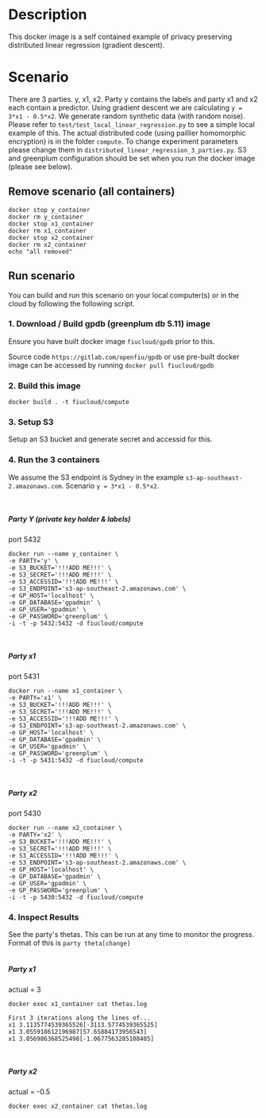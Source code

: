 
# Description
This docker image is a self contained example of privacy preserving distributed linear regression (gradient descent). 

# Scenario
There are 3 parties. y, x1, x2. Party y contains the labels and party x1 and x2 each contain a predictor. 
Using gradient descent we are calculating ```y = 3*x1 - 0.5*x2```.
We generate random synthetic data (with random noise). Please refer to ```test/test_local_linear_regression.py``` to see a simple local example of this. The actual distributed code (using paillier homomorphic encryption) is in the folder ```compute```. To change experiment parameters please change them in ```distributed_linear_regression_3_parties.py```. S3 and greenplum configuration should be set when you run the docker image (please see below).  

## Remove scenario (all containers)
```
docker stop y_container
docker rm y_container
docker stop x1_container
docker rm x1_container
docker stop x2_container
docker rm x2_container
echo "all removed"
```

## Run scenario
You can build and run this scenario on your local computer(s) or in the cloud by following the following script.
 
### 1. Download / Build gpdb (greenplum db 5.11) image
 Ensure you have built docker image ```fiucloud/gpdb``` prior to this. 
 
 Source code ```https://gitlab.com/openfiu/gpdb``` or use pre-built docker image can be accessed by running ```docker pull fiucloud/gpdb```

### 2. Build this image
```
docker build . -t fiucloud/compute
```

### 3. Setup S3
Setup an S3 bucket and generate secret and accessid for this.

### 4. Run the 3 containers 

We assume the S3 endpoint is Sydney in the example ```s3-ap-southeast-2.amazonaws.com```. Scenario ```y = 3*x1 - 0.5*x2```.

<br />

##### Party Y (private key holder & labels)
port 5432
```
docker run --name y_container \
-e PARTY='y' \
-e S3_BUCKET='!!!ADD ME!!!' \
-e S3_SECRET='!!!ADD ME!!!' \
-e S3_ACCESSID='!!!ADD ME!!!' \
-e S3_ENDPOINT='s3-ap-southeast-2.amazonaws.com' \
-e GP_HOST='localhost' \
-e GP_DATABASE='gpadmin' \
-e GP_USER='gpadmin' \
-e GP_PASSWORD='greenplum' \
-i -t -p 5432:5432 -d fiucloud/compute
```

<br />

##### Party x1 
port 5431
```
docker run --name x1_container \
-e PARTY='x1' \
-e S3_BUCKET='!!!ADD ME!!!' \
-e S3_SECRET='!!!ADD ME!!!' \
-e S3_ACCESSID='!!!ADD ME!!!' \
-e S3_ENDPOINT='s3-ap-southeast-2.amazonaws.com' \
-e GP_HOST='localhost' \
-e GP_DATABASE='gpadmin' \
-e GP_USER='gpadmin' \
-e GP_PASSWORD='greenplum' \
-i -t -p 5431:5432 -d fiucloud/compute
```


<br />

##### Party x2
port 5430
```
docker run --name x2_container \
-e PARTY='x2' \
-e S3_BUCKET='!!!ADD ME!!!' \
-e S3_SECRET='!!!ADD ME!!!' \
-e S3_ACCESSID='!!!ADD ME!!!' \
-e S3_ENDPOINT='s3-ap-southeast-2.amazonaws.com' \
-e GP_HOST='localhost' \
-e GP_DATABASE='gpadmin' \
-e GP_USER='gpadmin' \
-e GP_PASSWORD='greenplum' \
-i -t -p 5430:5432 -d fiucloud/compute
```

### 4. Inspect Results 

See the party's thetas. This can be run at any time to monitor the progress.
Format of this is
```party theta[change]```<br /><br />
##### Party x1 
actual = 3
```
docker exec x1_container cat thetas.log
```
```
First 3 iterations along the lines of...
x1 3.1135774539365526[-3113.5774539365525]
x1 3.055918612196987[57.65884173956543]
x1 3.056986368525498[-1.0677563285108405]
```

<br />

##### Party x2
actual = -0.5
```
docker exec x2_container cat thetas.log
```
